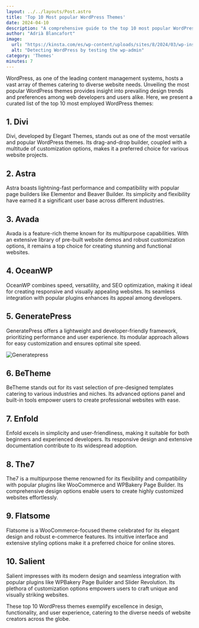 ```yaml
---
layout: ../../layouts/Post.astro
title: 'Top 10 Most popular WordPress Themes'
date: 2024-04-10
description: "A comprehensive guide to the top 10 most popular WordPress Themes."
author: "Adrià Blancafort"
image:
  url: "https://kinsta.com/es/wp-content/uploads/sites/8/2024/03/wp-installing-setup-data-for-a-wordpress-plugin.jpg"
  alt: "Detecting WordPress by testing the wp-admin"
category: 'Themes'
minutes: 7
---
```


WordPress, as one of the leading content management systems, hosts a vast array of themes catering to diverse website needs. Unveiling the most popular WordPress themes provides insight into prevailing design trends and preferences among web developers and users alike. Here, we present a curated list of the top 10 most employed WordPress themes:

## 1. Divi

Divi, developed by Elegant Themes, stands out as one of the most versatile and popular WordPress themes. Its drag-and-drop builder, coupled with a multitude of customization options, makes it a preferred choice for various website projects.

## 2. Astra

Astra boasts lightning-fast performance and compatibility with popular page builders like Elementor and Beaver Builder. Its simplicity and flexibility have earned it a significant user base across different industries.

## 3. Avada

Avada is a feature-rich theme known for its multipurpose capabilities. With an extensive library of pre-built website demos and robust customization options, it remains a top choice for creating stunning and functional websites.

## 4. OceanWP

OceanWP combines speed, versatility, and SEO optimization, making it ideal for creating responsive and visually appealing websites. Its seamless integration with popular plugins enhances its appeal among developers.

## 5. GeneratePress

GeneratePress offers a lightweight and developer-friendly framework, prioritizing performance and user experience. Its modular approach allows for easy customization and ensures optimal site speed.

![Generatepress](https://kinsta.com/es/wp-content/uploads/sites/8/2024/03/wp-installing-setup-data-for-a-wordpress-plugin.jpg)

## 6. BeTheme

BeTheme stands out for its vast selection of pre-designed templates catering to various industries and niches. Its advanced options panel and built-in tools empower users to create professional websites with ease.

## 7. Enfold

Enfold excels in simplicity and user-friendliness, making it suitable for both beginners and experienced developers. Its responsive design and extensive documentation contribute to its widespread adoption.

## 8. The7

The7 is a multipurpose theme renowned for its flexibility and compatibility with popular plugins like WooCommerce and WPBakery Page Builder. Its comprehensive design options enable users to create highly customized websites effortlessly.

## 9. Flatsome

Flatsome is a WooCommerce-focused theme celebrated for its elegant design and robust e-commerce features. Its intuitive interface and extensive styling options make it a preferred choice for online stores.

## 10. Salient

Salient impresses with its modern design and seamless integration with popular plugins like WPBakery Page Builder and Slider Revolution. Its plethora of customization options empowers users to craft unique and visually striking websites.

These top 10 WordPress themes exemplify excellence in design, functionality, and user experience, catering to the diverse needs of website creators across the globe.

